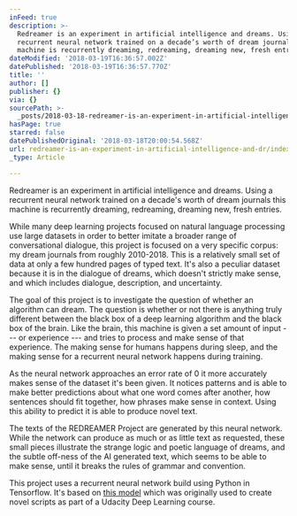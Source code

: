 ```yaml
---
inFeed: true
description: >-
  Redreamer is an experiment in artificial intelligence and dreams. Using a
  recurrent neural network trained on a decade’s worth of dream journals this
  machine is recurrently dreaming, redreaming, dreaming new, fresh entries.
dateModified: '2018-03-19T16:36:57.002Z'
datePublished: '2018-03-19T16:36:57.770Z'
title: ''
author: []
publisher: {}
via: {}
sourcePath: >-
  _posts/2018-03-18-redreamer-is-an-experiment-in-artificial-intelligence-and-dr.md
hasPage: true
starred: false
datePublishedOriginal: '2018-03-18T20:00:54.568Z'
url: redreamer-is-an-experiment-in-artificial-intelligence-and-dr/index.html
_type: Article

---
```

Redreamer is an experiment in artificial intelligence and dreams. Using a recurrent neural network trained on a decade's worth of dream journals this machine is recurrently dreaming, redreaming, dreaming new, fresh entries.

While many deep learning projects focused on natural language processing use large datasets in order to better imitate a broader range of conversational dialogue, this project is focused on a very specific corpus: my dream journals from roughly 2010-2018\. This is a relatively small set of data at only a few hundred pages of typed text. It's also a peculiar dataset because it is in the dialogue of dreams, which doesn't strictly make sense, and which includes dialogue, description, and uncertainty. 

The goal of this project is to investigate the question of whether an algorithm can dream. The question is whether or not there is anything truly different between the black box of a deep learning algorithm and the black box of the brain. Like the brain, this machine is given a set amount of input --- or experience --- and tries to process and make sense of that experience. The making sense for humans happens during sleep, and the making sense for a recurrent neural network happens during training. 

As the neural network approaches an error rate of 0 it more accurately makes sense of the dataset it's been given. It notices patterns and is able to make better predictions about what one word comes after another, how sentences should fit together, how phrases make sense in context. Using this ability to predict it is able to produce novel text. 

The texts of the REDREAMER Project are generated by this neural network. While the network can produce as much or as little text as requested, these small pieces illustrate the strange logic and poetic language of dreams, and the subtle off-ness of the AI generated text, which seems to be able to make sense, until it breaks the rules of grammar and convention.

This project uses a recurrent neural network build using Python in Tensorflow. It's based on [this model][0] which was originally used to create novel scripts as part of a Udacity Deep Learning course. 

[0]: https://github.com/udacity/deep-learning/tree/master/tv-script-generation "TV Script Generation Github"
